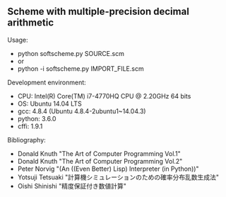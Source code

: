 ## Scheme with multiple-precision decimal arithmetic

Usage:
 - python softscheme.py SOURCE.scm
 - or
 - python -i softscheme.py IMPORT_FILE.scm

Development environment:
 - CPU: Intel(R) Core(TM) i7-4770HQ CPU @ 2.20GHz 64 bits
 - OS: Ubuntu 14.04 LTS
 - gcc: 4.8.4 (Ubuntu 4.8.4-2ubuntu1~14.04.3)
 - python: 3.6.0
 - cffi: 1.9.1

Bibliography:
 - Donald Knuth "The Art of Computer Programming Vol.1"
 - Donald Knuth "The Art of Computer Programming Vol.2"
 - Peter Norvig "(An ((Even Better) Lisp) Interpreter (in Python))"
 - Yotsuji Tetsuaki "計算機シミュレーションのための確率分布乱数生成法"
 - Oishi Shinishi "精度保証付き数値計算"

